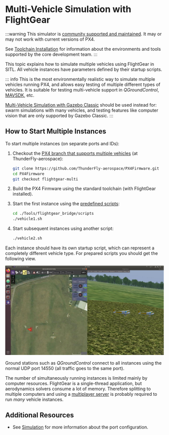 # Multi-Vehicle Simulation with FlightGear

:::warning
This simulator is [community supported and maintained](../simulation/community_supported_simulators.md).
It may or may not work with current versions of PX4.

See [Toolchain Installation](../dev_setup/dev_env.md) for information about the environments and tools supported by the core development team.
:::

This topic explains how to simulate multiple vehicles using FlightGear in SITL.
All vehicle instances have parameters defined by their startup scripts.

::: info
This is the most environmentally realistic way to simulate multiple vehicles running PX4, and allows easy testing of multiple different types of vehicles.
It is suitable for testing multi-vehicle support in _QGroundControl_, [MAVSDK](https://mavsdk.mavlink.io/), etc.

[Multi-Vehicle Simulation with Gazebo Classic](../sim_gazebo_classic/multi_vehicle_simulation.md) should be used instead for: swarm simulations with many vehicles, and testing features like computer vision that are only supported by Gazebo Classic.
:::

## How to Start Multiple Instances

To start multiple instances (on separate ports and IDs):

1. Checkout the [PX4 branch that supports multiple vehicles](https://github.com/ThunderFly-aerospace/PX4-Autopilot/tree/flightgear-multi) (at ThunderFly-aerospace):

   ```sh
   git clone https://github.com/ThunderFly-aerospace/PX4Firmware.git
   cd PX4Firmware
   git checkout flightgear-multi
   ```

1. Build the PX4 Firmware using the standard toolchain (with FlightGear installed).
1. Start the first instance using the [predefined scripts](https://github.com/ThunderFly-aerospace/PX4-FlightGear-Bridge/tree/master/scripts):

   ```sh
   cd ./Tools/flightgear_bridge/scripts
   ./vehicle1.sh
   ```

1. Start subsequent instances using another script:

   ```sh
   ./vehicle2.sh
   ```

Each instance should have its own startup script, which can represent a completely different vehicle type.
For prepared scripts you should get the following view.

![Multi-vehicle simulation using PX4 SITL and FlightGear](../../assets/simulation/flightgear/flightgear-multi-vehicle-sitl.jpg)

Ground stations such as _QGroundControl_ connect to all instances using the normal UDP port 14550 (all traffic goes to the same port).

The number of simultaneously running instances is limited mainly by computer resources.
FlightGear is a single-thread application, but aerodynamics solvers consume a lot of memory.
Therefore splitting to multiple computers and using a [multiplayer server](https://wiki.flightgear.org/Howto:Multiplayer) is probably required to run _many_ vehicle instances.

## Additional Resources

- See [Simulation](../simulation/index.md) for more information about the port configuration.
